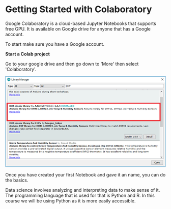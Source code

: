 # Getting Started with Colaboratory

Google Colaboratory is a cloud-based Jupyter Notebooks that supports free GPU. It is available on Google drive for anyone that has a Google account. 

To start make sure you have a Google account.

**Start a Colab project**

Go to your google drive and then go down to 'More' then select 'Colaboratory'.

![](../.gitbook/assets/image%20%286%29.png)

Once you have created your first Notebook and gave it an name, you can do the basics.

Data science involves analyzing and interpreting data to make sense of it. The programming language that is used for that is Python and R. In this course we will be using Python as it is more easily accessible. 





